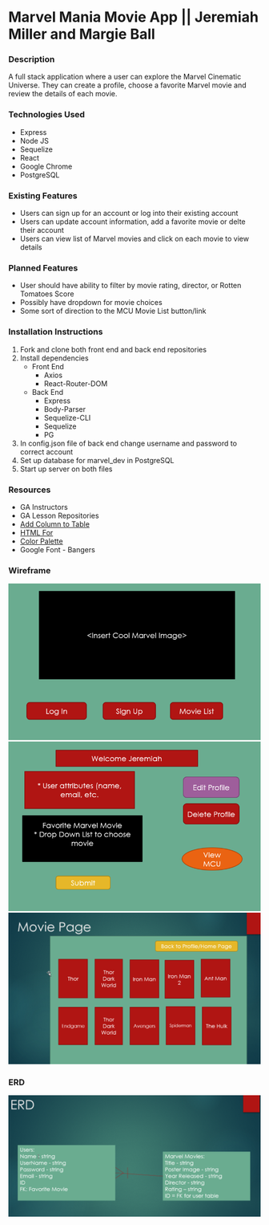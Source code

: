 # Marvel Mania Movie App || Jeremiah Miller and Margie Ball

### Description
A full stack application where a user can explore the Marvel Cinematic Universe. They can create a profile, choose a favorite Marvel movie and review the details of each movie.

### Technologies Used
* Express
* Node JS
* Sequelize
* React
* Google Chrome
* PostgreSQL

### Existing Features
* Users can sign up for an account or log into their existing account
* Users can update account information, add a favorite movie or delte their account
* Users can view list of Marvel movies and click on each movie to view details

### Planned Features
* User should have ability to filter by movie rating, director, or Rotten Tomatoes Score
* Possibly have dropdown for movie choices
* Some sort of direction to the MCU Movie List button/link


### Installation Instructions
1. Fork and clone both front end and back end repositories
2. Install dependencies
    * Front End
        - Axios
        - React-Router-DOM
    * Back End
        - Express
        - Body-Parser
        - Sequelize-CLI
        - Sequelize
        - PG
3. In config.json file of back end change username and password to correct account
4. Set up database for marvel_dev in PostgreSQL
5. Start up server on both files

### Resources
* GA Instructors
* GA Lesson Repositories
* [Add Column to Table](https://dev.to/nedsoft/add-new-fields-to-existing-sequelize-migration-3527)
* [HTML For](https://stackoverflow.com/questions/59924585/im-getting-error-using-laravel-and-react-invalid-dom-property-for-did-you-m)
* [Color Palette](https://www.schemecolor.com/avengers-infinity-war-theme-colors.php)
* Google Font - Bangers

### Wireframe
![Wireframe 1](./fav-marvel-movie/public/wireframe1.png)
![Wireframe 2](./fav-marvel-movie/public/wireframe2.png)
![Wireframe 3](./fav-marvel-movie/public/wireframe3.png)

### ERD
![ERD](./fav-marvel-movie/public/ERD.png)